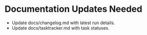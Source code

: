 <!--
@file: NEED_DOCS.md
@description: Pending documentation updates (changelog, tasktracker)
@dependencies: docs/changelog.md, docs/tasktracker.md
@created: 2025-09-15
-->

# Documentation Updates Needed

- Update docs/changelog.md with latest run details.
- Update docs/tasktracker.md with task statuses.

